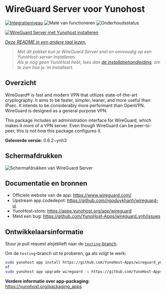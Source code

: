 <!--
NB: Deze README is automatisch gegenereerd door <https://github.com/YunoHost/apps/tree/master/tools/readme_generator>
Hij mag NIET handmatig aangepast worden.
-->

# WireGuard Server voor Yunohost

[![Integratieniveau](https://dash.yunohost.org/integration/wireguard.svg)](https://ci-apps.yunohost.org/ci/apps/wireguard/) ![Mate van functioneren](https://ci-apps.yunohost.org/ci/badges/wireguard.status.svg) ![Onderhoudsstatus](https://ci-apps.yunohost.org/ci/badges/wireguard.maintain.svg)

[![WireGuard Server met Yunohost installeren](https://install-app.yunohost.org/install-with-yunohost.svg)](https://install-app.yunohost.org/?app=wireguard)

*[Deze README in een andere taal lezen.](./ALL_README.md)*

> *Met dit pakket kun je WireGuard Server snel en eenvoudig op een YunoHost-server installeren.*  
> *Als je nog geen YunoHost hebt, lees dan [de installatiehandleiding](https://yunohost.org/install), om te zien hoe je 'm installeert.*

## Overzicht

WireGuard® is fast and modern VPN that utilizes state-of-the-art cryptography. It aims to be faster, simpler, leaner, and more useful than IPsec. It intends to be considerably more performant than OpenVPN. WireGuard is designed as a general purpose VPN.

This package includes an administration interface for WireGuard, which makes it more of a VPN server. Even though WireGuard can be peer-to-peer, this is not how this package configures it.


**Geleverde versie:** 0.6.2~ynh3

## Schermafdrukken

![Schermafdrukken van WireGuard Server](./doc/screenshots/screenshot.png)

## Documentatie en bronnen

- Officiele website van de app: <https://www.wireguard.com/>
- Upstream app codedepot: <https://github.com/ngoduykhanh/wireguard-ui>
- YunoHost-store: <https://apps.yunohost.org/app/wireguard>
- Meld een bug: <https://github.com/YunoHost-Apps/wireguard_ynh/issues>

## Ontwikkelaarsinformatie

Stuur je pull request alsjeblieft naar de [`testing`-branch](https://github.com/YunoHost-Apps/wireguard_ynh/tree/testing).

Om de `testing`-branch uit te proberen, ga als volgt te werk:

```bash
sudo yunohost app install https://github.com/YunoHost-Apps/wireguard_ynh/tree/testing --debug
of
sudo yunohost app upgrade wireguard -u https://github.com/YunoHost-Apps/wireguard_ynh/tree/testing --debug
```

**Verdere informatie over app-packaging:** <https://yunohost.org/packaging_apps>
